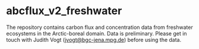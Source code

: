 # abcflux_v2_freshwater
The repository contains carbon flux and concentration data from freshwater ecosystems in the Arctic-boreal domain.
Data is preliminary. Please get in touch with Judith Vogt (jvogt@bgc-jena.mpg.de) before using the data.
